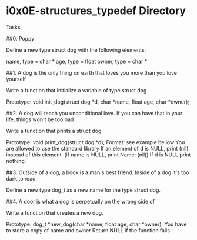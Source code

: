 # i0x0E-structures_typedef Directory

Tasks

##0. Poppy

Define a new type struct dog with the following elements:

name, type = char *
age, type = float
owner, type = char *

##1. A dog is the only thing on earth that loves you more than you love yourself

Write a function that initialize a variable of type struct dog

Prototype: void init_dog(struct dog *d, char *name, float age, char *owner);

##2. A dog will teach you unconditional love. If you can have that in your life, things won't be too bad

Write a function that prints a struct dog

Prototype: void print_dog(struct dog *d);
Format: see example bellow
You are allowed to use the standard library
If an element of d is NULL, print (nil) instead of this element. (if name is NULL, print Name: (nil))
If d is NULL print nothing.

##3. Outside of a dog, a book is a man's best friend. Inside of a dog it's too dark to read

Define a new type dog_t as a new name for the type struct dog.

##4. A door is what a dog is perpetually on the wrong side of

Write a function that creates a new dog.

Prototype: dog_t *new_dog(char *name, float age, char *owner);
You have to store a copy of name and owner
Return NULL if the function fails

